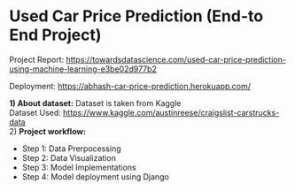 
<h1>Used Car Price Prediction (End-to End Project)</h1>

Project Report: https://towardsdatascience.com/used-car-price-prediction-using-machine-learning-e3be02d977b2

Deployment: https://abhash-car-price-prediction.herokuapp.com/


<b>1) About dataset:</b> Dataset is taken from Kaggle <br>
Dataset Used: https://www.kaggle.com/austinreese/craigslist-carstrucks-data<br>
2) <b>Project workflow:</b>
  <ul>
  <li>Step 1: Data Prerpocessing</li>
  <li>Step 2: Data Visualization</li>
  <li>Step 3: Model Implementations</li>
  <li>Step 4: Model deployment using Django</li>
  </ul>

